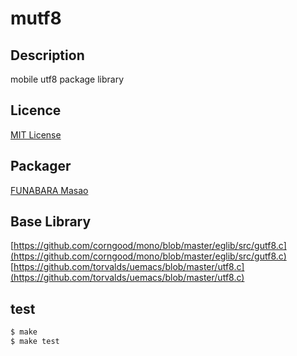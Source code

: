 # mutf8

## Description
mobile utf8 package library

## Licence
[MIT License](https://github.com/masoo/mutf8/blob/master/LICENSE)

## Packager
[FUNABARA Masao](https://github.com/masoo/)

## Base Library
[https://github.com/corngood/mono/blob/master/eglib/src/gutf8.c](https://github.com/corngood/mono/blob/master/eglib/src/gutf8.c)  
[https://github.com/torvalds/uemacs/blob/master/utf8.c](https://github.com/torvalds/uemacs/blob/master/utf8.c)

## test

```sh
$ make
$ make test
```